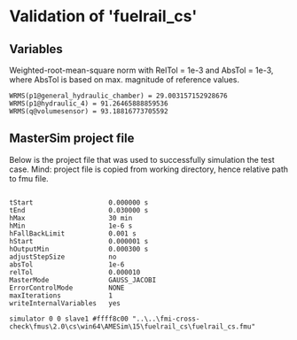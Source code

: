 # Validation of 'fuelrail_cs'

## Variables
Weighted-root-mean-square norm with RelTol = 1e-3 and AbsTol = 1e-3, where
AbsTol is based on max. magnitude of reference values.

```
WRMS(p1@general_hydraulic_chamber) = 29.003157152928676
WRMS(p1@hydraulic_4) = 91.26465888859536
WRMS(q@volumesensor) = 93.18816773705592
```

## MasterSim project file

Below is the project file that was used to successfully simulation the test case.
Mind: project file is copied from working directory, hence relative path to fmu file.

```

tStart                   0.000000 s
tEnd                     0.030000 s
hMax                     30 min
hMin                     1e-6 s
hFallBackLimit           0.001 s
hStart                   0.000001 s
hOutputMin               0.000300 s
adjustStepSize           no
absTol                   1e-6
relTol                   0.000010
MasterMode               GAUSS_JACOBI
ErrorControlMode         NONE
maxIterations            1
writeInternalVariables   yes

simulator 0 0 slave1 #ffff8c00 "..\..\fmi-cross-check\fmus\2.0\cs\win64\AMESim\15\fuelrail_cs\fuelrail_cs.fmu"


```

